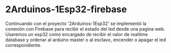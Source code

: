 # 2Arduinos-1Esp32-firebase
Continuando con el proyecto '2Arduinos-1Esp32' se implementó la conexión con Firebase para recibir el estado del led desde una pagina web.
Usaremos un esp32 como encargado de recibir el valor de realtime database y ordenar al arduino master o al esclavo, encender o apagar el led correspondiente.
